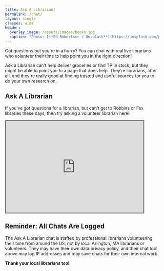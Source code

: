 ```yaml
---
title: Ask A Librarian!
permalink: /chat/
layout: single
classes: wide
header:
  overlay_image: /assets/images/books.jpg
  caption: "Photo: [**Ed Robertson / Unsplash**](https://unsplash.com/@eddrobertson)"
---
```


Got questions but you're in a hurry?  You can chat with real live librarians who volunteer their time to help point you in the right direction!

Ask a Librarian can't help deliver groceries or find TP in stock, but they might be able to point you to a page that does help.  They're librarians, after all, and they're really good at finding trusted and useful sources for you to do your own research on.

## Ask A Librarian

If you've got questions for a librarian, but can't get to Robbins or Fox libraries these days, then try asking a volunteer librarian here!

<div class="libraryh3lp" style="" data-lh3-jid="mutualaidarlington@chat.libraryh3lp.com">
  <iframe src="https://libraryh3lp.com/chat/mutualaidarlington@chat.libraryh3lp.com?skin=31832" frameborder="1" style="width: 450px; height: 300px; border: 3px solid #717D7E;"></iframe>
</div>


## Reminder: All Chats Are Logged

The Ask A Librarian chat is staffed by professional librarians volunteering their time from around the US, not by local Arlington, MA librarians or volunteers.  They may have their own data privacy policy, and their chat tool above may log IP addresses and may save chats for their own internal work. 


**Thank your local librarians too!**